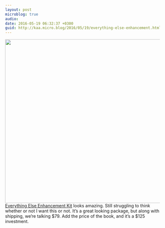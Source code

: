 ```yaml
---
layout: post
microblog: true
audio: 
date: 2016-05-19 06:32:37 +0300
guid: http://kaa.micro.blog/2016/05/19/everything-else-enhancement.html
---
```

<img src="http://www.kaa.bz/uploads/2018/0568b45586.jpg" alt="" width="840" height="532" class="alignnone size-full wp-image-86" /> <a href="http://www.draplin.com/2016/05/ddc_book_out_today.html">Everything Else Enhancement Kit</a> looks amazing. Still struggling to think whether or not I want this or not. It’s a great looking package, but along with shipping, we’re talking $79. Add the price of the book, and it’s a $125 investment.
